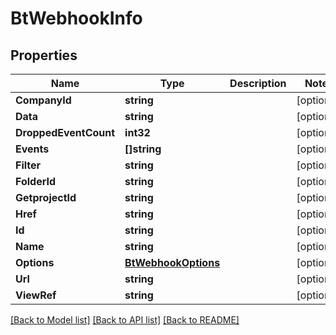# BtWebhookInfo

## Properties

Name | Type | Description | Notes
------------ | ------------- | ------------- | -------------
**CompanyId** | **string** |  | [optional] 
**Data** | **string** |  | [optional] 
**DroppedEventCount** | **int32** |  | [optional] 
**Events** | **[]string** |  | [optional] 
**Filter** | **string** |  | [optional] 
**FolderId** | **string** |  | [optional] 
**GetprojectId** | **string** |  | [optional] 
**Href** | **string** |  | [optional] 
**Id** | **string** |  | [optional] 
**Name** | **string** |  | [optional] 
**Options** | [**BtWebhookOptions**](BTWebhookOptions.md) |  | [optional] 
**Url** | **string** |  | [optional] 
**ViewRef** | **string** |  | [optional] 

[[Back to Model list]](../README.md#documentation-for-models) [[Back to API list]](../README.md#documentation-for-api-endpoints) [[Back to README]](../README.md)


